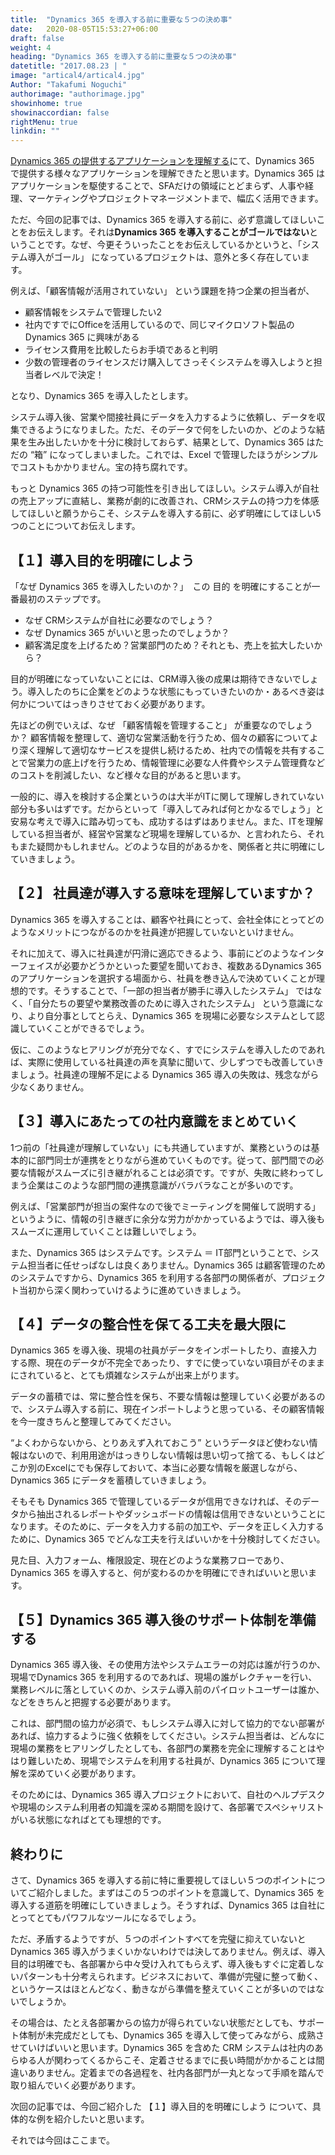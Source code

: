```yaml
---
title:  "Dynamics 365 を導入する前に重要な５つの決め事"
date:   2020-08-05T15:53:27+06:00
draft: false
weight: 4
heading: "Dynamics 365 を導入する前に重要な５つの決め事"
datetitle: "2017.08.23 | "
image: "artical4/artical4.jpg"
Author: "Takafumi Noguchi"
authorimage: "authorimage.jpg"
showinhome: true
showinaccordian: false
rightMenu: true
linkdin: ""
--- 
```


<!-- Intro  -->
[Dynamics 365 の提供するアプリケーションを理解する]()にて、Dynamics 365 で提供する様々なアプリケーションを理解できたと思います。Dynamics 365 はアプリケーションを駆使することで、SFAだけの領域にとどまらず、人事や経理、マーケティングやプロジェクトマネージメントまで、幅広く活用できます。

ただ、今回の記事では、Dynamics 365 を導入する前に、必ず意識してほしいことをお伝えします。それは**Dynamics 365 を導入することがゴールではない**ということです。なぜ、今更そういったことをお伝えしているかというと、「システム導入がゴール」 になっているプロジェクトは、意外と多く存在しています。

例えば、「顧客情報が活用されていない」 という課題を持つ企業の担当者が、

* 顧客情報をシステムで管理したい2
* 社内ですでにOfficeを活用しているので、同じマイクロソフト製品のDynamics 365 に興味がある　
* ライセンス費用を比較したらお手頃であると判明　
* 少数の管理者のライセンスだけ購入してさっそくシステムを導入しようと担当者レベルで決定！ 

となり、Dynamics 365 を導入したとします。

システム導入後、営業や間接社員にデータを入力するように依頼し、データを収集できるようになりました。ただ、そのデータで何をしたいのか、どのような結果を生み出したいかを十分に検討しておらず、結果として、Dynamics 365 はただの “箱” になってしまいました。これでは、Excel で管理したほうがシンプルでコストもかかりません。宝の持ち腐れです。

もっと Dynamics 365 の持つ可能性を引き出してほしい。システム導入が自社の売上アップに直結し、業務が劇的に改善され、CRMシステムの持つ力を体感してほしいと願うからこそ、システムを導入する前に、必ず明確にしてほしい5つのことについてお伝えします。

## 【１】導入目的を明確にしよう
<!-- image= plan.jpg -->
「なぜ Dynamics 365 を導入したいのか？」　この 目的 を明確にすることが一番最初のステップです。

* なぜ CRMシステムが自社に必要なのでしょう？
* なぜ Dynamics 365 がいいと思ったのでしょうか？
* 顧客満足度を上げるため？営業部門のため？それとも、売上を拡大したいから？

目的が明確になっていないことには、CRM導入後の成果は期待できないでしょう。導入したのちに企業をどのような状態にもっていきたいのか・あるべき姿は何かについてはっきりさせておく必要があります。

先ほどの例でいえば、なぜ 「顧客情報を管理すること」 が重要なのでしょうか？
顧客情報を整理して、適切な営業活動を行うため、個々の顧客についてより深く理解して適切なサービスを提供し続けるため、社内での情報を共有することで営業力の底上げを行うため、情報管理に必要な人件費やシステム管理費などのコストを削減したい、など様々な目的があると思います。

一般的に、導入を検討する企業というのは大半がITに関して理解しきれていない部分も多いはずです。だからといって「導入してみれば何とかなるでしょう」と安易な考えで導入に踏み切っても、成功するはずはありません。また、ITを理解している担当者が、経営や営業など現場を理解しているか、と言われたら、それもまた疑問かもしれません。どのような目的があるかを、関係者と共に明確にしていきましょう。

## 【２】 社員達が導入する意味を理解していますか？
<!-- Image= implications.jpg -->

Dynamics 365 を導入することは、顧客や社員にとって、会社全体にとってどのようなメリットにつながるのかを社員達が把握していないといけません。

それに加えて、導入に社員達が円滑に適応できるよう、事前にどのようなインターフェイスが必要かどうかといった要望を聞いておき、複数あるDynamics 365 のアプリケーションを選択する場面から、社員を巻き込んで決めていくことが理想的です。そうすることで、「一部の担当者が勝手に導入したシステム」 ではなく、「自分たちの要望や業務改善のために導入されたシステム」 という意識になり、より自分事としてとらえ、Dynamics 365 を現場に必要なシステムとして認識していくことができるでしょう。

仮に、このようなヒアリングが充分でなく、すでにシステムを導入したのであれば、実際に使用している社員達の声を真摯に聞いて、少しずつでも改善していきましょう。社員達の理解不足による Dynamics 365 導入の失敗は、残念ながら少なくありません。

## 【３】導入にあたっての社内意識をまとめていく
<!-- Image= team.jpg -->
1つ前の「社員達が理解していない」にも共通していますが、業務というのは基本的に部門同士が連携をとりながら進めていくものです。従って、部門間での必要な情報がスムーズに引き継がれることは必須です。ですが、失敗に終わってしまう企業はこのような部門間の連携意識がバラバラなことが多いのです。

例えば、「営業部門が担当の案件なので後でミーティングを開催して説明する」というように、情報の引き継ぎに余分な労力がかかっているようでは、導入後もスムーズに運用していくことは難しいでしょう。

また、Dynamics 365 はシステムです。システム ＝ IT部門ということで、システム担当者に任せっぱなしは良くありません。Dynamics 365 は顧客管理のためのシステムですから、Dynamics 365 を利用する各部門の関係者が、プロジェクト当初から深く関わっていけるように進めていきましょう。

## 【４】データの整合性を保てる工夫を最大限に
<!-- Image= devices.jpg -->
Dynamics 365 を導入後、現場の社員がデータをインポートしたり、直接入力する際、現在のデータが不完全であったり、すでに使っていない項目がそのままにされていると、とても煩雑なシステムが出来上がります。

データの蓄積では、常に整合性を保ち、不要な情報は整理していく必要があるので、システム導入する前に、現在インポートしようと思っている、その顧客情報を今一度きちんと整理してみてください。

“よくわからないから、とりあえず入れておこう” というデータほど使わない情報はないので、利用用途がはっきりしない情報は思い切って捨てる、もしくはどこか別のExcelにでも保存しておいて、本当に必要な情報を厳選しながら、Dynamics 365 にデータを蓄積していきましょう。

そもそも Dynamics 365 で管理しているデータが信用できなければ、そのデータから抽出されるレポートやダッシュボードの情報は信用できないということになります。そのために、データを入力する前の加工や、データを正しく入力するために、Dynamics 365 でどんな工夫を行えばいいかを十分検討してください。

見た目、入力フォーム、権限設定、現在どのような業務フローであり、Dynamics 365 を導入すると、何が変わるのかを明確にできればいいと思います。

## 【５】Dynamics 365 導入後のサポート体制を準備する
<!-- Image= post-implementation.jpg -->
Dynamics 365 導入後、その使用方法やシステムエラーの対応は誰が行うのか、現場でDynamics 365 を利用するのであれば、現場の誰がレクチャーを行い、業務レベルに落としていくのか、システム導入前のパイロットユーザーは誰か、などをきちんと把握する必要があります。

これは、部門間の協力が必須で、もしシステム導入に対して協力的でない部署があれば、協力するように強く依頼をしてください。システム担当者は、どんなに現場の業務をヒアリングしたとしても、各部門の業務を完全に理解することはやはり難しいため、現場でシステムを利用する社員が、Dynamics 365 について理解を深めていく必要があります。

そのためには、Dynamics 365 導入プロジェクトにおいて、自社のヘルプデスクや現場のシステム利用者の知識を深める期間を設けて、各部署でスペシャリストがいる状態になればとても理想的です。


## 終わりに
さて、Dynamics 365 を導入する前に特に重要視してほしい５つのポイントについてご紹介しました。まずはこの５つのポイントを意識して、Dynamics 365 を導入する道筋を明確にしていきましょう。そうすれば、Dynamics 365 は自社にとってとてもパワフルなツールになるでしょう。

ただ、矛盾するようですが、５つのポイントすべてを完璧に抑えていないとDynamics 365 導入がうまくいかないわけでは決してありません。例えば、導入目的は明確でも、各部署から中々受け入れてもらえず、導入後もすぐに定着しないパターンも十分考えられます。ビジネスにおいて、準備が完璧に整って動く、というケースはほとんどなく、動きながら準備を整えていくことが多いのではないでしょうか。

その場合は、たとえ各部署からの協力が得られていない状態だとしても、サポート体制が未完成だとしても、Dynamics 365 を導入して使ってみながら、成熟させていけばいいと思います。Dynamics 365 を含めた CRM システムは社内のあらゆる人が関わってくるからこそ、定着させるまでに長い時間がかかることは間違いありません。定着までの各過程を、社内各部門が一丸となって手順を踏んで取り組んでいく必要があります。

次回の記事では、今回ご紹介した 【１】導入目的を明確にしよう について、具体的な例を紹介したいと思います。

それでは今回はここまで。    
&nbsp;